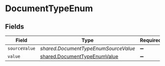 # DocumentTypeEnum


## Fields

| Field                                                                               | Type                                                                                | Required                                                                            | Description                                                                         |
| ----------------------------------------------------------------------------------- | ----------------------------------------------------------------------------------- | ----------------------------------------------------------------------------------- | ----------------------------------------------------------------------------------- |
| `sourceValue`                                                                       | *shared.DocumentTypeEnumSourceValue*                                                | :heavy_minus_sign:                                                                  | N/A                                                                                 |
| `value`                                                                             | [shared.DocumentTypeEnumValue](../../../sdk/models/shared/documenttypeenumvalue.md) | :heavy_minus_sign:                                                                  | N/A                                                                                 |